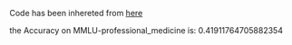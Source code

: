 Code has been inhereted from [here](https://github.com/nyuolab/MedMobile/tree/main/Evaluation)

the Accuracy on MMLU-professional_medicine is: 0.41911764705882354
